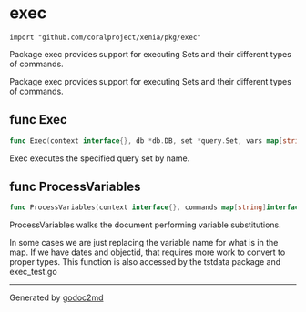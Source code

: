 
# exec
    import "github.com/coralproject/xenia/pkg/exec"

Package exec provides support for executing Sets and their different types
of commands.

Package exec provides support for executing Sets and their different types
of commands.






## func Exec
``` go
func Exec(context interface{}, db *db.DB, set *query.Set, vars map[string]string) *query.Result
```
Exec executes the specified query set by name.


## func ProcessVariables
``` go
func ProcessVariables(context interface{}, commands map[string]interface{}, vars map[string]string, data map[string]interface{})
```
ProcessVariables walks the document performing variable substitutions.

In some cases we are just replacing the variable name for what is in the map.
If we have dates and objectid, that requires more work to convert to proper types.
This function is also accessed by the tstdata package and exec_test.go









- - -
Generated by [godoc2md](http://godoc.org/github.com/davecheney/godoc2md)